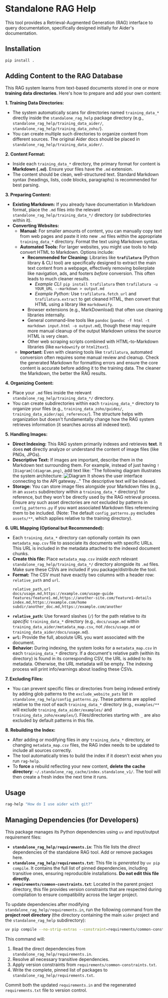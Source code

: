 # Standalone RAG Help

This tool provides a Retrieval-Augmented Generation (RAG) interface to query documentation, specifically designed initially for Aider's documentation.

## Installation

```bash
pip install .
```

## Adding Content to the RAG Database

This RAG system learns from text-based documents stored in one or more **training data directories**. Here's how to prepare and add your own content:

**1. Training Data Directories:**
*   The system automatically scans for directories named `training_data_*` directly inside the `standalone_rag_help` package directory (e.g., `standalone_rag_help/training_data_aider/`, `standalone_rag_help/training_data_zoho/`).
*   You can create multiple such directories to organize content from different sources. The original Aider docs should be placed in `standalone_rag_help/training_data_aider/`.

**2. Content Format:**
*   Inside each `training_data_*` directory, the primary format for content is **Markdown (`.md`)**. Ensure your files have the `.md` extension.
*   The content should be clean, well-structured text. Standard Markdown syntax (headings, lists, code blocks, paragraphs) is recommended for best parsing.

**3. Preparing Content:**
*   **Existing Markdown:** If you already have documentation in Markdown format, place the `.md` files into the relevant `standalone_rag_help/training_data_*/` directory (or subdirectories within it).
*   **Converting Websites:**
    *   **Manual:** For smaller amounts of content, you can manually copy text from web pages and paste it into new `.md` files within the appropriate `training_data_*` directory. Format the text using Markdown syntax.
    *   **Automated Tools:** For larger websites, you might use tools to help convert HTML to Markdown. Options include:
        *   **Recommended for Cleaning:** Libraries like **`trafilatura`** (Python library & CLI tool) are specifically designed to extract the main text content from a webpage, effectively removing boilerplate like navigation, ads, and footers *before* conversion. This often leads to much cleaner results.
            *   *Example CLI:* `pip install trafilatura` then `trafilatura -u YOUR_URL --markdown > output.md`
            *   *Example Python:* Use `trafilatura.fetch_url` and `trafilatura.extract` to get cleaned HTML, then convert that HTML using a library like `markdownify`.
        *   Browser extensions (e.g., MarkDownload) that often use cleaning libraries internally.
        *   General command-line tools like `pandoc` (`pandoc -f html -t markdown input.html -o output.md`), though these may require more manual cleanup of the output Markdown unless the source HTML is very clean.
        *   Other web scraping scripts combined with HTML-to-Markdown libraries (like `markdownify` or `html2text`).
    *   **Important:** Even with cleaning tools like `trafilatura`, automated conversion often requires some manual review and cleanup. Check the generated Markdown for formatting errors and ensure the core content is accurate before adding it to the training data. The cleaner the Markdown, the better the RAG results.

**4. Organizing Content:**
*   Place your `.md` files inside the relevant `standalone_rag_help/training_data_*/` directory.
*   You can create subdirectories within each `training_data_*` directory to organize your files (e.g., `training_data_zoho/guides/`, `training_data_aider/api_reference/`). The structure helps with organization but doesn't fundamentally change how the RAG system retrieves information (it searches across all indexed text).

**5. Handling Images:**
*   **Direct Indexing:** This RAG system primarily indexes and retrieves **text**. It does **not** directly analyze or understand the content of image files (like PNGs, JPGs).
*   **Descriptive Text:** If images are important, describe them in the Markdown text surrounding them. For example, instead of just having `![Diagram](diagram.png)`, add text like: "The following diagram illustrates the system architecture: ![Diagram](diagram.png) It shows the user interface connecting to the API gateway..." The descriptive text *will* be indexed.
*   **Storage:** You can store image files alongside your Markdown files (e.g., in an `assets` subdirectory within a `training_data_*` directory) for reference, but they won't be directly used by the RAG retrieval process. Ensure any such asset directories are *not* excluded by patterns in `config_patterns.py` if you want associated Markdown files referencing them to be included. (Note: The default `config_patterns.py` excludes `assets/**`, which applies relative to the training directory).

**6. URL Mapping (Optional but Recommended):**
*   Each `training_data_*` directory can optionally contain its own `metadata_map.csv` file to associate its documents with specific URLs. This URL is included in the metadata attached to the indexed document chunks.
*   **Create this file:** Place `metadata_map.csv` inside *each* relevant `standalone_rag_help/training_data_*/` directory alongside its `.md` files. Make sure these CSVs are included if you package/distribute the tool.
*   **Format:** The CSV must have exactly two columns with a header row: `relative_path` and `url`.
    ```csv
    relative_path,url
    docs/usage.md,https://example.com/usage-guide
    features/feature1.md,https://another-site.com/feature1-details
    index.md,https://example.com/home
    subdir/another_doc.md,https://example.com/another
    ```
*   **`relative_path`:** Use forward slashes (`/`) for the path relative to *its specific* `training_data_*` directory (e.g., `docs/usage.md` within `training_data_aider/metadata_map.csv`, not `/docs/usage.md` or `training_data_aider/docs/usage.md`).
*   **`url`:** Provide the full, absolute URL you want associated with the document.
*   **Behavior:** During indexing, the system looks for a `metadata_map.csv` in each `training_data_*` directory. If a document's relative path (within its directory) is found in its corresponding CSV, the URL is added to its metadata. Otherwise, the URL metadata will be empty. The indexing process will print info/warnings about loading these CSVs.

**7. Excluding Files:**
*   You can prevent specific files or directories from being indexed entirely by adding glob patterns to the `exclude_website_pats` list in `standalone_rag_help/config_patterns.py`. These patterns are applied relative to the root of each `training_data_*` directory (e.g., `examples/**` will exclude `training_data_aider/examples/` and `training_data_zoho/examples/`). Files/directories starting with `_` are also excluded by default patterns in this file.

**8. Rebuilding the Index:**
*   After adding or modifying files in *any* `training_data_*` directory, or changing `metadata_map.csv` files, the RAG index needs to be updated to include all sources correctly.
*   The tool automatically tries to build the index if it doesn't exist when you run `rag-help`.
*   To **force** a rebuild reflecting your new content, **delete the cache directory**: `~/.standalone_rag_cache/index.standalone_v1/`. The tool will then create a fresh index the next time it runs.

## Usage

```bash
rag-help "How do I use aider with git?"
```

## Managing Dependencies (for Developers)

This package manages its Python dependencies using `uv` and input/output requirement files:

*   **`standalone_rag_help/requirements.in`**: This file lists the *direct* dependencies of the standalone RAG tool. Add or remove packages here.
*   **`standalone_rag_help/requirements.txt`**: This file is *generated* by `uv pip compile`. It contains the full list of pinned dependencies, including transitive ones, ensuring reproducible installations. **Do not edit this file directly.**
*   **`requirements/common-constraints.txt`**: Located in the parent project directory, this file provides version constraints that are respected during compilation to ensure compatibility across the larger project.

To update dependencies after modifying `standalone_rag_help/requirements.in`, run the following command from the **project root directory** (the directory containing the main `aider` project and the `standalone_rag_help` subdirectory):

```bash
uv pip compile --no-strip-extras --constraint=requirements/common-constraints.txt --output-file=standalone_rag_help/requirements.txt standalone_rag_help/requirements.in
```

This command will:
1. Read the direct dependencies from `standalone_rag_help/requirements.in`.
2. Resolve all necessary transitive dependencies.
3. Apply version constraints from `requirements/common-constraints.txt`.
4. Write the complete, pinned list of packages to `standalone_rag_help/requirements.txt`.

Commit both the updated `requirements.in` and the regenerated `requirements.txt` file to version control.
